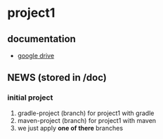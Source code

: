 # project1

## documentation
- [google drive](https://drive.google.com/drive/folders/1YJFNYrfd8VamOut_oa05qtyuiER7Ozq2?usp=drive_link)

## NEWS (stored in /doc)

### initial project
1. gradle-project (branch) for project1 with gradle
2. maven-project (branch) for project1 with maven
3. we just apply **one of there** branches
